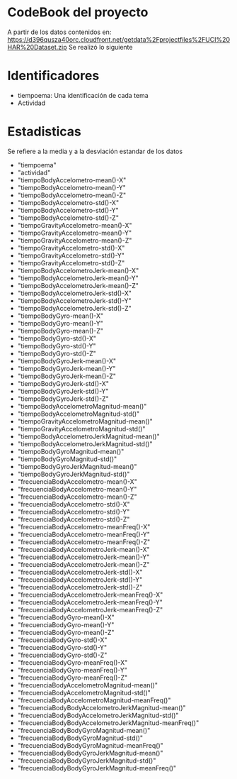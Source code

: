 # CodeBook del proyecto


A partir de los datos contenidos en: https://d396qusza40orc.cloudfront.net/getdata%2Fprojectfiles%2FUCI%20HAR%20Dataset.zip
Se realizó lo siguiente

# Identificadores 

  - tiempoema: Una identificación de cada tema
  - Actividad
 
# Estadisticas

Se refiere a la media y a la desviación estandar de los datos

- "tiempoema"
- "actividad"                                           
- "tiempoBodyAccelometro-mean()-X"                      
- "tiempoBodyAccelometro-mean()-Y"                      
- "tiempoBodyAccelometro-mean()-Z"                      
- "tiempoBodyAccelometro-std()-X"                       
- "tiempoBodyAccelometro-std()-Y"                       
- "tiempoBodyAccelometro-std()-Z"                       
 - "tiempoGravityAccelometro-mean()-X"                   
 - "tiempoGravityAccelometro-mean()-Y"                   
 - "tiempoGravityAccelometro-mean()-Z"                   
 - "tiempoGravityAccelometro-std()-X"                    
 - "tiempoGravityAccelometro-std()-Y"                    
 - "tiempoGravityAccelometro-std()-Z"                    
 - "tiempoBodyAccelometroJerk-mean()-X"                  
 - "tiempoBodyAccelometroJerk-mean()-Y"                  
 - "tiempoBodyAccelometroJerk-mean()-Z"                  
 - "tiempoBodyAccelometroJerk-std()-X"                   
 - "tiempoBodyAccelometroJerk-std()-Y"                   
 - "tiempoBodyAccelometroJerk-std()-Z"                   
 - "tiempoBodyGyro-mean()-X"                             
 - "tiempoBodyGyro-mean()-Y"                             
 - "tiempoBodyGyro-mean()-Z"                             
 - "tiempoBodyGyro-std()-X"                              
 - "tiempoBodyGyro-std()-Y"                              
 - "tiempoBodyGyro-std()-Z"                              
 - "tiempoBodyGyroJerk-mean()-X"                         
 - "tiempoBodyGyroJerk-mean()-Y"                         
 - "tiempoBodyGyroJerk-mean()-Z"                         
 - "tiempoBodyGyroJerk-std()-X"                          
 - "tiempoBodyGyroJerk-std()-Y"                          
 - "tiempoBodyGyroJerk-std()-Z"                          
 - "tiempoBodyAccelometroMagnitud-mean()"                
 - "tiempoBodyAccelometroMagnitud-std()"                 
 - "tiempoGravityAccelometroMagnitud-mean()"             
 - "tiempoGravityAccelometroMagnitud-std()"              
 - "tiempoBodyAccelometroJerkMagnitud-mean()"            
 - "tiempoBodyAccelometroJerkMagnitud-std()"             
 - "tiempoBodyGyroMagnitud-mean()"                       
 - "tiempoBodyGyroMagnitud-std()"                        
 - "tiempoBodyGyroJerkMagnitud-mean()"                   
 - "tiempoBodyGyroJerkMagnitud-std()"                    
 - "frecuenciaBodyAccelometro-mean()-X"                  
 - "frecuenciaBodyAccelometro-mean()-Y"                  
 - "frecuenciaBodyAccelometro-mean()-Z"                  
 - "frecuenciaBodyAccelometro-std()-X"                   
 - "frecuenciaBodyAccelometro-std()-Y"                   
 - "frecuenciaBodyAccelometro-std()-Z"                   
 - "frecuenciaBodyAccelometro-meanFreq()-X"              
 - "frecuenciaBodyAccelometro-meanFreq()-Y"              
 - "frecuenciaBodyAccelometro-meanFreq()-Z"              
 - "frecuenciaBodyAccelometroJerk-mean()-X"              
 - "frecuenciaBodyAccelometroJerk-mean()-Y"              
 - "frecuenciaBodyAccelometroJerk-mean()-Z"              
 - "frecuenciaBodyAccelometroJerk-std()-X"               
 - "frecuenciaBodyAccelometroJerk-std()-Y"               
 - "frecuenciaBodyAccelometroJerk-std()-Z"               
 - "frecuenciaBodyAccelometroJerk-meanFreq()-X"          
 - "frecuenciaBodyAccelometroJerk-meanFreq()-Y"          
 - "frecuenciaBodyAccelometroJerk-meanFreq()-Z"          
 - "frecuenciaBodyGyro-mean()-X"                         
 - "frecuenciaBodyGyro-mean()-Y"                         
 - "frecuenciaBodyGyro-mean()-Z"                         
 - "frecuenciaBodyGyro-std()-X"                          
 - "frecuenciaBodyGyro-std()-Y"                          
 - "frecuenciaBodyGyro-std()-Z"                          
 - "frecuenciaBodyGyro-meanFreq()-X"                     
 - "frecuenciaBodyGyro-meanFreq()-Y"                     
 - "frecuenciaBodyGyro-meanFreq()-Z"                     
 - "frecuenciaBodyAccelometroMagnitud-mean()"            
 - "frecuenciaBodyAccelometroMagnitud-std()"             
 - "frecuenciaBodyAccelometroMagnitud-meanFreq()"        
 - "frecuenciaBodyBodyAccelometroJerkMagnitud-mean()"    
 - "frecuenciaBodyBodyAccelometroJerkMagnitud-std()"     
 - "frecuenciaBodyBodyAccelometroJerkMagnitud-meanFreq()"
 - "frecuenciaBodyBodyGyroMagnitud-mean()"               
 - "frecuenciaBodyBodyGyroMagnitud-std()"                
 - "frecuenciaBodyBodyGyroMagnitud-meanFreq()"           
 - "frecuenciaBodyBodyGyroJerkMagnitud-mean()"           
 - "frecuenciaBodyBodyGyroJerkMagnitud-std()"            
 - "frecuenciaBodyBodyGyroJerkMagnitud-meanFreq()"
